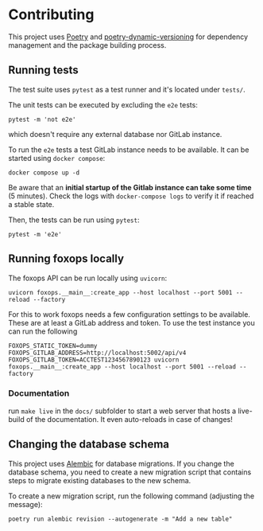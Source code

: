 # Contributing

This project uses [Poetry](https://python-poetry.org/)
and [poetry-dynamic-versioning](https://pypi.org/project/poetry-dynamic-versioning/)
for dependency management and the package building process.

## Running tests

The test suite uses `pytest` as a test runner and it's located under `tests/`.

The unit tests can be executed by excluding the `e2e` tests:

```
pytest -m 'not e2e'
```

which doesn't require any external database nor GitLab instance.

To run the `e2e` tests a test GitLab instance needs to be available. It can be started using `docker compose`:

```
docker compose up -d
```

Be aware that an **initial startup of the Gitlab instance can take some time** (5 minutes). Check the logs with `docker-compose logs` to verify it if reached a stable state.

Then, the tests can be run using `pytest`:

```
pytest -m 'e2e'
```

## Running foxops locally

The foxops API can be run locally using `uvicorn`:

```
uvicorn foxops.__main__:create_app --host localhost --port 5001 --reload --factory
```

For this to work foxops needs a few configuration settings to be available.
These are at least a GitLab address and token. To use the test instance you can run the following

```
FOXOPS_STATIC_TOKEN=dummy FOXOPS_GITLAB_ADDRESS=http://localhost:5002/api/v4 FOXOPS_GITLAB_TOKEN=ACCTEST1234567890123 uvicorn foxops.__main__:create_app --host localhost --port 5001 --reload --factory
```

### Documentation

run `make live` in the `docs/` subfolder to start a web server that hosts a live-build of the documentation. It even auto-reloads in case of changes!

## Changing the database schema

This project uses [Alembic](https://alembic.sqlalchemy.org/en/latest/) for database migrations. If you change the database schema, you need to create a new migration script that contains steps to migrate existing databases to the new schema.

To create a new migration script, run the following command (adjusting the message):

```
poetry run alembic revision --autogenerate -m "Add a new table"
```
